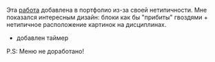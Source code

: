 Эта <a href="https://irenshen.github.io/camping/">работа</a> добавлена в портфолио из-за своей нетипичности. 
Мне показался интересным дизайн: блоки как бы "прибиты" гвоздями + нетипичное расположение картинок на дисциплинах.
* добавлен таймер

P.S: Меню не доработано!
